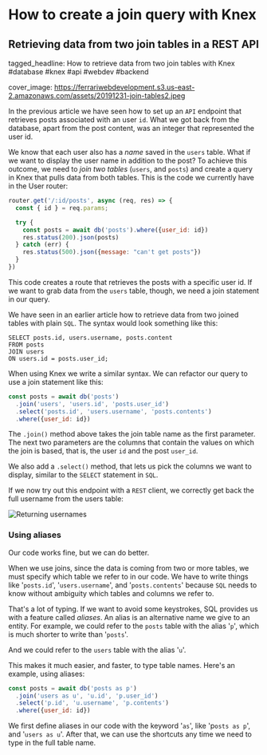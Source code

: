 # How to create a join query with Knex
## Retrieving data from two join tables in a REST API 

tagged_headline: How to retrieve data from two join tables with Knex #database #knex #api #webdev #backend

cover_image: https://ferrariwebdevelopment.s3.us-east-2.amazonaws.com/assets/20191231-join-tables2.jpeg

In the previous article we have seen how to set up an `API` endpoint that retrieves posts associated with an user `id`.
What we got back from the database, apart from the post content, was an integer that represented the user id.

We know that each user also has a *name* saved in the `users` table. What if we want to display the user name in addition to the post?
To achieve this outcome, we need to *join two tables* (`users`, and `posts`) and create a query in Knex that pulls data from both tables.
This is the code we currently have in the User router:

```js
router.get('/:id/posts', async (req, res) => {
  const { id } = req.params;

  try {
    const posts = await db('posts').where({user_id: id})
    res.status(200).json(posts)
  } catch (err) {
    res.status(500).json({message: "can't get posts"})
  }
})
```

This code creates a route that retrieves the posts with a specific user id.
If we want to grab data from the `users` table, though, we need a join statement in our query.

We have seen in an earlier article how to retrieve data from two joined tables with plain `SQL`.
The syntax would look something like this:

```
SELECT posts.id, users.username, posts.content 
FROM posts 
JOIN users
ON users.id = posts.user_id;
```

When using Knex we write a similar syntax. We can refactor our query to use a join statement like this:

```js
const posts = await db('posts')
  .join('users', 'users.id', 'posts.user_id')
  .select('posts.id', 'users.username', 'posts.contents')
  .where({user_id: id})
```

The `.join()` method above takes the join table name as the first parameter. The next two parameters are the columns that contain the values on which the join is based, that is, the user `id` and the post `user_id`.

We also add a `.select()` method, that lets us pick the columns we want to display, similar to the `SELECT` statement in `SQL`.

If we now try out this endpoint with a `REST` client, we correctly get back the full username from the users table:

![Returning usernames](url)

### Using aliases

Our code works fine, but we can do better.

When we use joins, since the data is coming from two or more tables, we must specify which table we refer to in our code.
We have to write things like '`posts.id`', '`users.username`', and '`posts.contents`' because `SQL` needs to know without ambiguity which tables and columns we refer to.

That's a lot of typing. If we want to avoid some keystrokes, SQL provides us with a feature called *aliases*. An alias is an alternative name we give to an entity. For example, we could refer to the `posts` table with the alias '`p`', which is much shorter to write than '`posts`'.

And we could refer to the `users` table with the alias '`u`'.

This makes it much easier, and faster, to type table names. Here's an example, using aliases:

```js
const posts = await db('posts as p')
  .join('users as u', 'u.id', 'p.user_id')
  .select('p.id', 'u.username', 'p.contents')
  .where({user_id: id})
```

We first define aliases in our code with the keyword '`as`', like 'p`osts as p`', and '`users as u`'. After that, we can use the shortcuts any time we need to type in the full table name.